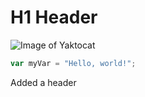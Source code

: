 # H1 Header

![Image of Yaktocat](https://octodex.github.com/images/yaktocat.png)

``` javascript
var myVar = "Hello, world!";
```
Added a header
